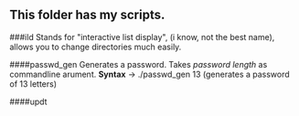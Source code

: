 ## This folder has my scripts.

###ild 
Stands for "interactive list display", (i know, not the best name), allows you to change directories much easily.

####passwd_gen
Generates a password. Takes *password length* as commandline arument.
**Syntax** -> ./passwd_gen 13 (generates a password of 13 letters)

####updt
